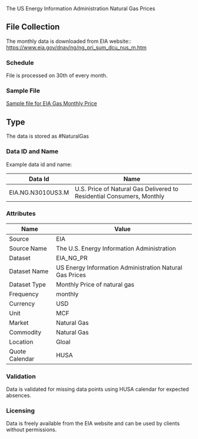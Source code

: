 The US Energy Information Administration Natural Gas Prices

## File Collection

The monthly data is downloaded from EIA website:: https://www.eia.gov/dnav/ng/ng_pri_sum_dcu_nus_m.htm   

### Schedule

File is processed on 30th of every month.

### Sample File

[Sample file for EIA Gas Monthly Price](pathname:///file-samples/NG_PRI_SUM_DCU_NUS_M.xls)

## Type

The data is stored as #NaturalGas

### Data ID and Name

Example data id and name:

|**Data Id**|**Name**|
|-|-|
|EIA.NG.N3010US3.M|U.S. Price of Natural Gas Delivered to Residential Consumers, Monthly|

### Attributes

|Name|Value|
|-|-|
|Source|EIA|
|Source Name|The U.S. Energy Information Administration|
|Dataset|EIA_NG_PR|
|Dataset Name|US Energy Information Administration Natural Gas Prices|
|Dataset Type|Monthly Price of natural gas|
|Frequency|monthly|
|Currency|USD|
|Unit|MCF|
|Market|Natural Gas|
|Commodity|Natural Gas|
|Location|Gloal|
|Quote Calendar|HUSA|

### Validation

Data is validated for missing data points using HUSA calendar for expected absences.

### Licensing

Data is freely available from the EIA website and can be used by clients without permissions.

